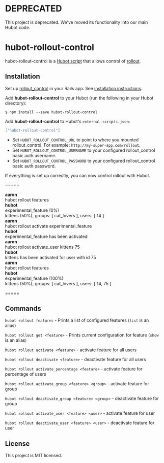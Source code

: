 # DEPRECATED

This project is deprecated. We've moved its functionality into our main Hubot
code.

# hubot-rollout-control

hubot-rollout-control is a [Hubot script](https://hubot.github.com/) that allows control of [rollout](https://github.com/FetLife/rollout).

## Installation

Set up [rollout_control](https://github.com/hired/rollout_control) in your Rails app. See [installation instructions](https://github.com/hired/rollout_control#installation).

Add **hubot-rollout-control** to your Hubot (run the following in your Hubot directory):

```
$ npm install --save hubot-rollout-control
```

Add **hubot-rollout-control** to Hubot's `external-scripts.json`:

```json
["hubot-rollout-control"]
```

* Set `HUBOT_ROLLOUT_CONTROL_URL` to point to where you mounted rollout_control. For example: `http://my-super-app.com/rollout`.
* Set `HUBOT_ROLLOUT_CONTROL_USERNAME` to your configured rollout_control basic auth username.
* Set `HUBOT_ROLLOUT_CONTROL_PASSWORD` to your configured rollout_control basic auth password.

If everything is set up correctly, you can now control rollout with Hubot.

=====

**aaron**<br />
hubot rollout features<br />
**hubot**<br />
experimental_feature (0%)<br />
kittens (50%), groups: [ cat_lovers ], users: [ 14 ]<br />
**aaron**<br />
hubot rollout activate experimental_feature<br />
**hubot**<br />
experimental_feature has been activated<br />
**aaron**<br />
hubot rollout activate_user kittens 75<br />
**hubot**<br />
kittens has been activated for user with id 75<br />
**aaron**<br />
hubot rollout features<br />
**hubot**<br />
experimental_feature (100%)<br />
kittens (50%), groups: [ cat_lovers ], users: [ 14, 75 ]<br />

=====

## Commands

`hubot rollout features` - Prints a list of configured features (`list` is an alias)

`hubot rollout get <feature>` - Prints current configuration for feature (`show` is an alias)

`hubot rollout activate <feature>` - activate feature for all users

`hubot rollout deactivate <feature>` - deactivate feature for all users

`hubot rollout activate_percentage <feature>` <percentage> - activate feature for percentage of users

`hubot rollout activate_group <feature> <group>` - activate feature for group

`hubot rollout deactivate_group <feature> <group>` - deactivate feature for group

`hubot rollout activate_user <feature> <user>` - activate feature for user

`hubot rollout deactivate_user <feature> <user>` - deactivate feature for user

## License

This project is MIT licensed.
